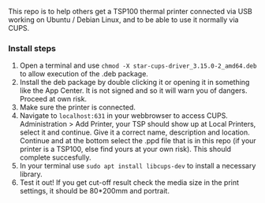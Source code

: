 This repo is to help others get a TSP100 thermal printer connected via USB working on Ubuntu / Debian Linux, and to be able to use it normally via CUPS.

### Install steps
1. Open a terminal and use `chmod -X star-cups-driver_3.15.0-2_amd64.deb` to allow execution of the .deb package.
2. Install the deb package by double clicking it or opening it in something like the App Center. It is not signed and so it will warn you of dangers. Proceed at own risk.
3. Make sure the printer is connected.
4. Navigate to `localhost:631` in your webbrowser to access CUPS. Administration > Add Printer, your TSP should show up at Local Printers, select it and continue. Give it a correct name, description and location. Continue and at the bottom select the .ppd file that is in this repo (if your printer is a TSP100, else find yours at your own risk). This should complete succesfully.
5. In your terminal use `sudo apt install libcups-dev` to install a necessary library.
6. Test it out! If you get cut-off result check the media size in the print settings, it should be 80*200mm and portrait.